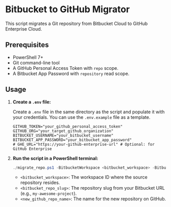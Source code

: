 # Bitbucket to GitHub Migrator

This script migrates a Git repository from Bitbucket Cloud to GitHub Enterprise Cloud.

## Prerequisites

- PowerShell 7+
- Git command-line tool
- A GitHub Personal Access Token with `repo` scope.
- A Bitbucket App Password with `repository` read scope.

## Usage

1.  **Create a `.env` file:**

    Create a `.env` file in the same directory as the script and populate it with your credentials. You can use the `.env.example` file as a template.

    ```
    GITHUB_TOKEN="your_github_personal_access_token"
    GITHUB_ORG="your_target_github_organization"
    BITBUCKET_USERNAME="your_bitbucket_username"
    BITBUCKET_APP_PASSWORD="your_bitbucket_app_password"
    # GHE_URL="https://your-github-enterprise-url" # Optional: for GitHub Enterprise
    ```

2.  **Run the script in a PowerShell terminal:**

    ```powershell
    ./migrate_repo.ps1 -BitbucketWorkspace <bitbucket_workspace> -BitbucketRepo <bitbucket_repo_slug> -GitHubRepo <new_github_repo_name>
    ```

    -   `<bitbucket_workspace>`: The workspace ID where the source repository resides.
    -   `<bitbucket_repo_slug>`: The repository slug from your Bitbucket URL (e.g., `my-awesome-project`).
    -   `<new_github_repo_name>`: The name for the new repository on GitHub.
